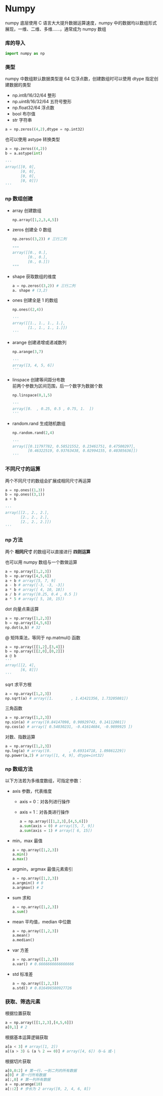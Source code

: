 # Numpy

numpy 底层使用 C 语言大大提升数据运算速度，numpy 中的数据均以数组形式展现，一维、二维、多维......，通常成为 numpy 数组

### 库的导入

```py
import numpy as np
```

### 类型

numpy 中数组默认数据类型是 64 位浮点数，创建数组时可以使用 dtype 指定创建数据的类型

- np.int8/16/32/64 整形
- np.uint8/16/32/64 五符号整形
- np.float32/64 浮点数
- bool 布尔值
- str 字符串

```py
a = np.zeros((4,2),dtype = np.int32)
```

也可以使用 astype 转换类型

```py
a = np.zeros((4,2))
b = a.astype(int)

'''
array([[0, 0],
       [0, 0],
       [0, 0],
       [0, 0]])
'''
```

### np 数组创建

- array 创建数组

  ```py
  np.array([1,2,3,4,5])
  ```

- zeros 创建全 0 数组

  ```py
  np.zeros((3,2)) # 三行二列
  
  """
  array([[0., 0.],
         [0., 0.],
         [0., 0.]])
  """
  ```

- shape 获取数组的维度

  ```py
  a = np.zeros((3,2)) # 三行二列
  a. shape # (3,2)
  ```

- ones 创建全是 1 的数组

  ```py
  np.ones((2,4))
  
  '''
  array([[1., 1., 1., 1.],
         [1., 1., 1., 1.]])
  '''
  ```

- arange 创建递增或递减数列

  ```py
  np.arange(3,7)
  
  '''
  array([3, 4, 5, 6])
  '''
  ```

- linspace 创建等间距分布数  
  前两个参数为区间范围，后一个数字为数据个数

  ```py
  np.linspace(0,1,5)
  
  '''
  array([0.  , 0.25, 0.5 , 0.75, 1.  ])
  '''
  ```

- random.rand 生成随机数组

  ```py
  np.random.rand(2,4)
  
  '''
  array([[0.11797782, 0.58521552, 0.23461751, 0.47500297],
         [0.46322519, 0.93763438, 0.02994155, 0.40305636]])
  '''
  ```
  
### 不同尺寸的运算

两个不同尺寸的数组会扩展成相同尺寸再运算

```py
a = np.ones((1,3))
b = np.ones((3,1))
a + b

'''
array([[2., 2., 2.],
       [2., 2., 2.],
       [2., 2., 2.]])
'''
```

### np 方法

两个 **相同尺寸** 的数组可以直接进行 **四则运算**

也可以用 numpy 数组与一个数做运算

```py
a = np.array([1,2,3])
b = np.array([4,5,6])
a + b # array([5, 7, 9]
a - b # array([-3, -3, -3])
a * b # array([ 4, 10, 18])
a / b # array([0.25, 0.4 , 0.5 ])
a * 5 # array([ 5, 10, 15])
```

dot 向量点乘运算

```py
a = np.array([1,2,3])
b = np.array([4,5,6])
np.dot(a,b) # 32
```

@ 矩阵乘法，等同于 np.matmul() 函数

```py
a = np.array([[1,2],[3,4]])
b = np.array([[2,0],[0,2]])
a @ b 
'''
array([[2, 4],
       [6, 8]])
'''
```

sqrt 求平方根

```py
a = np.array([1,2,3])
np.sqrt(a) # array([1.        , 1.41421356, 1.73205081])
```

三角函数

```py
a = np.array([1,2,3])
np.sin(a) # array([0.84147098, 0.90929743, 0.14112001])
np.cos(a) # array([ 0.54030231, -0.41614684, -0.9899925 ])
```

对数、指数运算

```py
a = np.array([1,2,3])
np.log(a) # array([0.        , 0.69314718, 1.09861229])
np.power(a,2) # array([1, 4, 9], dtype=int32)
```

### np 数组方法

以下方法若为多维度数组，可指定参数：

- axis 参数，代表维度

  - axis = 0：对各列进行操作

  - axis = 1：对各类进行操作

    ```py
    a = np.array([[1,2,3],[4,5,6]])
    a.sum(axis = 0) # array([5, 7, 9])
    a.sum(axis = 1) # array([ 6, 15])
    ```

- min，max 最值

  ```py
  a = np.array([1,2,3])
  a.min()
  a.max()
  ```

- argmin，argmax 最值元素索引

  ```py
  a = np.array([1,2,3])
  a.argmin() # 0
  a.argmax() # 2
  ```

- sum 求和

  ```py
  a = np.array([1,2,3])
  a.sum()
  ```

- mean 平均值，median 中位数

  ```py
  a = np.array([1,2,3])
  a.mean()
  a.median()
  ```

- var 方差

  ```py
  a = np.array([1,2,3])
  a.var() # 0.6666666666666666
  ```

- std 标准差

  ```py
  a = np.array([1,2,3])
  a.std() # 0.816496580927726
  ```

### 获取、筛选元素

根据位置获取

```py
a = np.array([[1,2,3],[4,5,6]])
a[0,1] # 2
```

根据基本运算逻辑获取

```py
a[a < 3] # array([1, 2])
a[(a > 3) & (a % 2 == 0)] # array([4, 6]) 与-& 或-|
```

根据切片获取

```py
a[0,0:2] # 第一行，一到二列的所有数据
a[0] # 第一行所有数据
a[:,0] # 第一列所有数据
a = np.arange(10)
a[::2] # 步长为 2 array([0, 2, 4, 6, 8])
```



